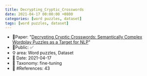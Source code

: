 ```yaml
---
title: Decrypting_Cryptic_Crosswords
date: 2021-04-17 00:00:00 +0800
categories: [word puzzles, dataset]
tags: [word puzzles, dataset]
---
```


- 📙Paper: "[Decrypting Cryptic Crosswords: Semantically Complex Wordplay Puzzles as a Target for NLP](https://www.semanticscholar.org/paper/Decrypting-Cryptic-Crosswords%3A-Semantically-Complex-Rozner-Potts/8b723be33e62bf5bd9278769244f1c13a9510898)"
- 🔑Public: ✅
- ⚲ area: Word puzzles, Dataset
- 📅 Date: 2021-04-17
- 🔎 Taxonomy: fine-tuning
- 📝 #References: 43
